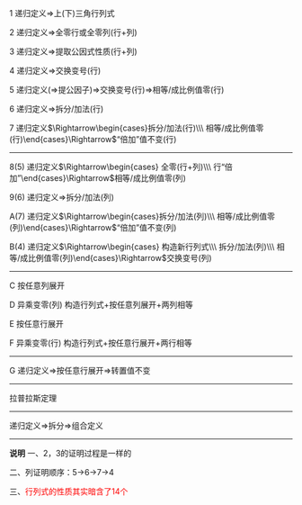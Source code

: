 1 递归定义$\Rightarrow$上(下)三角行列式

2 递归定义$\Rightarrow$全零行或全零列(行+列)

3 递归定义$\Rightarrow$提取公因式性质(行+列)

4 递归定义$\Rightarrow$交换变号(行)

5 递归定义($\Rightarrow$提公因子)$\Rightarrow$交换变号(行)$\Rightarrow$相等/成比例值零(行)

6 递归定义$\Rightarrow$拆分/加法(行)

7 递归定义$\Rightarrow\begin{cases}拆分/加法(行)\\\ 相等/成比例值零(行)\end{cases}\Rightarrow$“倍加”值不变(行)

---

8(5) 递归定义$\Rightarrow\begin{cases}
全零(行+列)\\\ 
行“倍加”\end{cases}\Rightarrow$相等/成比例值零(列)

9(6) 递归定义$\Rightarrow$拆分/加法(列)

A(7) 递归定义$\Rightarrow\begin{cases}拆分/加法(列)\\\ 相等/成比例值零(列)\end{cases}\Rightarrow$“倍加”值不变(列)

B(4) 递归定义$\Rightarrow\begin{cases}
构造新行列式\\\ 
拆分/加法(列)\\\ 
相等/成比例值零(列)\end{cases}\Rightarrow$交换变号(列)

---

C 按任意列展开

D 异乘变零(列)
构造行列式$+$按任意列展开$+$两列相等

E 按任意行展开

F 异乘变零(行)
构造行列式$+$按任意行展开$+$两行相等

---

G 递归定义$\Rightarrow$按任意行展开$\Rightarrow$转置值不变

---

拉普拉斯定理

---

递归定义$\Rightarrow$拆分$\Rightarrow$组合定义

---

**说明**
一、2，3的证明过程是一样的

二、列证明顺序：5→6→7→4

三、<font color=red>行列式的性质其实暗含了14个</font>
